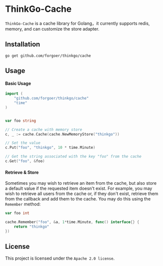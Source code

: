 # ThinkGo-Cache

`ThinkGo-Cache` is a cache library for Golang，it currently supports redis, memory, and can customize the store adapter.

## Installation

```
go get github.com/forgoer/thinkgo/cache
```

## Usage

#### Basic Usage

```go
import (
	"github.com/forgoer/thinkgo/cache"
	"time"
)


var foo string 

// Create a cache with memory store
c, _ := cache.Cache(cache.NewMemoryStore("thinkgo"))

// Set the value
c.Put("foo", "thinkgo", 10 * time.Minute)

// Get the string associated with the key "foo" from the cache
c.Get("foo", &foo)

```

#### Retrieve & Store

Sometimes you may wish to retrieve an item from the cache, but also store a default value if the requested item doesn't exist. For example, you may wish to retrieve all users from the cache or, if they don't exist, retrieve them from the callback and add them to the cache. You may do this using the `Remember` method:

```go
var foo int

cache.Remember("foo", &a, 1*time.Minute, func() interface{} {
	return "thinkgo"
})
```

## License

This project is licensed under the `Apache 2.0 license`.